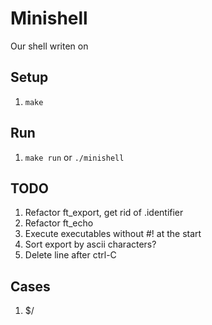 # Minishell

Our shell writen on

## Setup
1. `make`

## Run
1. `make run` or `./minishell`


## TODO
1. Refactor ft_export, get rid of .identifier
2. Refactor ft_echo
4. Execute executables without #! at the start
7. Sort export by ascii characters?
8. Delete line after ctrl-C


## Cases
1. $/
